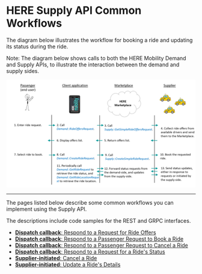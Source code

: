 # HERE Supply API Common Workflows #

The diagram below illustrates the workflow for booking a ride and updating its status during the ride. 

Note: The diagram below shows calls to both the HERE Mobility Demand and Supply APIs, to illustrate the interaction between the demand and supply sides.
 
<img src="./BookRideWorkflow.png">

----
The pages listed below describe some common workflows you can implement using the Supply API. 

The descriptions include code samples for the REST and GRPC interfaces.

- [**Dispatch callback**: Respond to a Request for Ride Offers](SupplyDevGuide_RequestOffers.md)
- [**Dispatch callback**: Respond to a Passenger Request to Book a Ride](SupplyDevGuide_CreateRide.md)
- [**Dispatch callback**: Respond to a Passenger Request to Cancel a Ride](SupplyDevGuide_DispatchCancelRide.md)
- [**Dispatch callback**: Respond to a Request for a Ride's Status](SupplyDevGuide_GetRideStatus.md)
- [**Supplier-initiated**: Cancel a Ride](SupplyDevGuide_SupplierCancelRide.md)
- [**Supplier-initiated**: Update a Ride's Details](SupplyDevGuide_SupplierUpdateFunctions.md)





